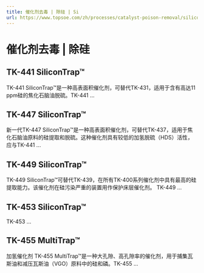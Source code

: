 ```yaml
---
title: 催化剂去毒 | 除硅 | Si
url: https://www.topsoe.com/zh/processes/catalyst-poison-removal/silicon-removal
---
```


# 催化剂去毒 | 除硅

## TK-441 SiliconTrap™

TK-441 SiliconTrap™是一种高表面积催化剂，可替代TK-431，适用于含有高达11 ppm硅的焦化石脑油脱硫。TK-441 ...

## TK-447 SiliconTrap™

新一代TK-447 SiliconTrap™是一种高表面积催化剂，可替代TK-437，适用于焦化石脑油原料的硅提取和脱硫。这种催化剂具有较低的加氢脱硫（HDS）活性，应与TK-441 ...

## TK-449 SiliconTrap™

TK-449 SiliconTrap™可替代TK-439，在所有TK-400系列催化剂中具有最高的硅提取能力。该催化剂在硅污染严重的装置用作保护床层催化剂。 TK-449 ...

## TK-453 SiliconTrap™

TK-453 ...

## TK-455 MultiTrap™

加氢催化剂 TK-455 MultiTrap™是一种大孔隙、高孔隙率的催化剂，用于捕集瓦斯油和减压瓦斯油（VGO）原料中的硅和磷。TK-455 ...